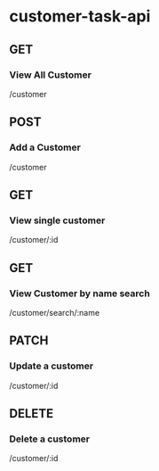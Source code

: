 # customer-task-api
## GET
### View All Customer
/customer
## POST
### Add a Customer
/customer
## GET
### View single customer
/customer/:id
## GET
### View Customer by name search
/customer/search/:name
## PATCH
### Update a customer
/customer/:id
## DELETE
### Delete a customer
/customer/:id
